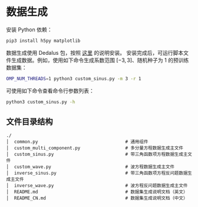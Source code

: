 # 数据生成

安装 Python 依赖：

```bash
pip3 install h5py matplotlib
```

数据生成使用 Dedalus 包，按照 [这里](https://dedalus-project.readthedocs.io/en/latest/pages/installation.html) 的说明安装。
安装完成后，可运行脚本文件生成数据。例如，使用如下命令生成系数范围 $[-3,3]$、随机种子为 1 的预训练数据集：

```bash
OMP_NUM_THREADS=1 python3 custom_sinus.py -m 3 -r 1
```

可使用如下命令查看命令行参数列表：

```bash
python3 custom_sinus.py -h
```

## 文件目录结构

```text
./
│  common.py                                 # 通用组件
│  custom_multi_component.py                 # 多分量方程数据生成主文件
│  custom_sinus.py                           # 带三角函数项方程数据生成主文件
│  custom_wave.py                            # 波方程数据生成主文件
│  inverse_sinus.py                          # 带三角函数项方程反问题数据生成主文件
│  inverse_wave.py                           # 波方程反问题数据生成主文件
│  README.md                                 # 数据集生成说明文档（英文）
│  README_CN.md                              # 数据集生成说明文档（中文）
```

